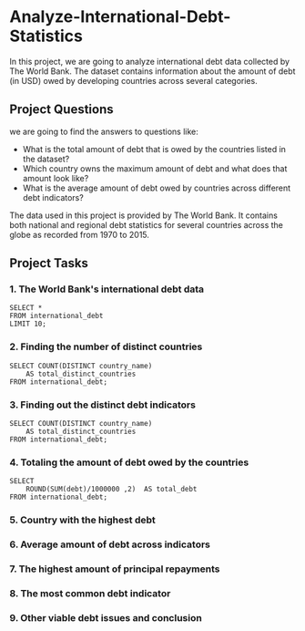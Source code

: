 # Analyze-International-Debt-Statistics

In this project, we are going to analyze international debt data collected by The World Bank. The dataset contains information about the amount of debt (in USD) owed by developing countries across several categories.

## Project Questions

we are going to find the answers to questions like:

- What is the total amount of debt that is owed by the countries listed in the dataset?
- Which country owns the maximum amount of debt and what does that amount look like?
- What is the average amount of debt owed by countries across different debt indicators?

The data used in this project is provided by The World Bank. It contains both national and regional debt statistics for several countries across the globe as recorded from 1970 to 2015.

## Project Tasks
### 1. The World Bank's international debt data

```
SELECT *
FROM international_debt
LIMIT 10;
```

### 2. Finding the number of distinct countries

```
SELECT COUNT(DISTINCT country_name)
    AS total_distinct_countries
FROM international_debt;
```

### 3. Finding out the distinct debt indicators

```
SELECT COUNT(DISTINCT country_name)
    AS total_distinct_countries
FROM international_debt;
```

### 4. Totaling the amount of debt owed by the countries

```
SELECT 
    ROUND(SUM(debt)/1000000 ,2)  AS total_debt
FROM international_debt; 
```

### 5. Country with the highest debt
### 6. Average amount of debt across indicators
### 7. The highest amount of principal repayments
### 8. The most common debt indicator
### 9. Other viable debt issues and conclusion
